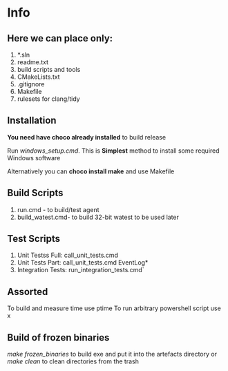 # Info

## Here we can place only:
1. *.sln
2. readme.txt
3. build scripts and tools
4. CMakeLists.txt 
5. .gitignore
6. Makefile
7. rulesets for clang/tidy


## Installation

**You need have choco already installed** to build release

Run *windows_setup.cmd*. This is **Simplest** method to install some required Windows software

Alternatively you can **choco install make** and use Makefile

## Build Scripts
1. run.cmd - to build/test agent
2. build_watest.cmd- to build 32-bit watest to be used later


## Test Scripts
1. Unit Testss Full: call_unit_tests.cmd
2. Unit Tests Part: call_unit_tests.cmd EventLog*
3. Integration Tests: run_integration_tests.cmd`

## Assorted
To build and measure time use ptime
To run arbitrary powershell script use x

## Build of frozen binaries
*make frozen_binaries* to build exe and put it into  the artefacts directory
or
*make clean* to clean directories from the trash
